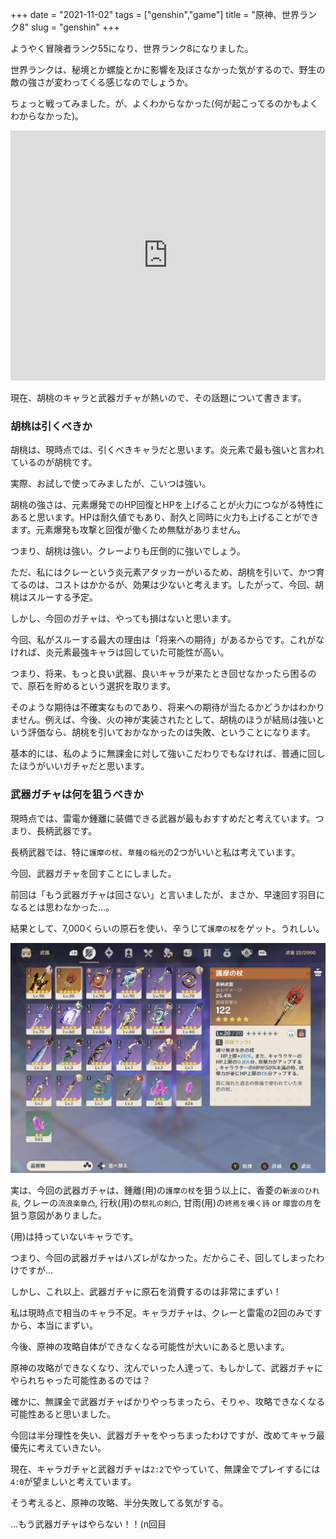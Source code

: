 +++
date = "2021-11-02"
tags = ["genshin","game"]
title = "原神、世界ランク8"
slug = "genshin"
+++

ようやく冒険者ランク55になり、世界ランク8になりました。

世界ランクは、秘境とか螺旋とかに影響を及ぼさなかった気がするので、野生の敵の強さが変わってくる感じなのでしょうか。

ちょっと戦ってみました。が、よくわからなかった(何が起こってるのかもよくわからなかった)。

<iframe width="100%" height="400" src="https://www.youtube.com/embed/7Cck3dd-yDo" frameborder="0" allow="autoplay; encrypted-media" allowfullscreen></iframe>

現在、胡桃のキャラと武器ガチャが熱いので、その話題について書きます。

### 胡桃は引くべきか


胡桃は、現時点では、引くべきキャラだと思います。炎元素で最も強いと言われているのが胡桃です。

実際、お試しで使ってみましたが、こいつは強い。

胡桃の強さは、元素爆発でのHP回復とHPを上げることが火力につながる特性にあると思います。HPは耐久値でもあり、耐久と同時に火力も上げることができます。元素爆発も攻撃と回復が働くため無駄がありません。

つまり、胡桃は強い。クレーよりも圧倒的に強いでしょう。

ただ、私にはクレーという炎元素アタッカーがいるため、胡桃を引いて、かつ育てるのは、コストはかかるが、効果は少ないと考えます。したがって、今回、胡桃はスルーする予定。

しかし、今回のガチャは、やっても損はないと思います。

今回、私がスルーする最大の理由は「将来への期待」があるからです。これがなければ、炎元素最強キャラは回していた可能性が高い。

つまり、将来、もっと良い武器、良いキャラが来たとき回せなかったら困るので、原石を貯めるという選択を取ります。

そのような期待は不確実なものであり、将来への期待が当たるかどうかはわかりません。例えば、今後、火の神が実装されたとして、胡桃のほうが結局は強いという評価なら、胡桃を引いておかなかったのは失敗、ということになります。

基本的には、私のように無課金に対して強いこだわりでもなければ、普通に回したほうがいいガチャだと思います。

### 武器ガチャは何を狙うべきか

現時点では、雷電か鍾離に装備できる武器が最もおすすめだと考えています。つまり、長柄武器です。

長柄武器では、特に`護摩の杖`、`草薙の稲光`の2つがいいと私は考えています。

今回、武器ガチャを回すことにしました。

前回は「もう武器ガチャは回さない」と言いましたが、まさか、早速回す羽目になるとは思わなかった...。

結果として、7,000くらいの原石を使い、辛うじて`護摩の杖`をゲット。うれしい。

![](https://raw.githubusercontent.com/syui/img/master/other/genshin_20211102_0001.jpg)

実は、今回の武器ガチャは、鍾離(用)の`護摩の杖`を狙う以上に、香菱の`斬波のひれ長`, クレーの`流浪楽章凸`, 行秋(用)の`祭礼の剣凸`, 甘雨(用)の`終焉を嘆く詩` or `曚雲の月`を狙う意図がありました。

(用)は持っていないキャラです。

つまり、今回の武器ガチャはハズレがなかった。だからこそ、回してしまったわけですが...

しかし、これ以上、武器ガチャに原石を消費するのは非常にまずい！

私は現時点で相当のキャラ不足。キャラガチャは、クレーと雷電の2回のみですから、本当にまずい。

今後、原神の攻略自体ができなくなる可能性が大いにあると思います。

原神の攻略ができなくなり、沈んでいった人達って、もしかして、武器ガチャにやられちゃった可能性あるのでは？

確かに、無課金で武器ガチャばかりやっちまったら、そりゃ、攻略できなくなる可能性あると思いました。

今回は半分理性を失い、武器ガチャをやっちまったわけですが、改めてキャラ最優先に考えていきたい。

現在、キャラガチャと武器ガチャは`2:2`でやっていて、無課金でプレイするには`4:0`が望ましいと考えています。

そう考えると、原神の攻略、半分失敗してる気がする。

...もう武器ガチャはやらない！！(n回目

